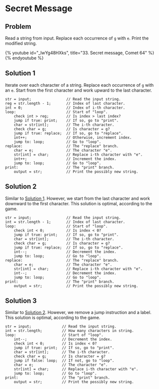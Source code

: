 # Secret Message

## Problem

Read a string from input. Replace each occurrence of `g` with `e`. Print the
modified string.

{% youtube id="_lwYg48HXks", title="33. Secret message, Comet 64" %}{% endyoutube %}

## Solution 1

Iterate over each character of a string. Replace each occurrence of `g` with an
`e`. Start from the first character and work upward to the last character.

```
str = input;                // Read the input string.
reg = str.length - 1;       // Index of last character.
int = 0;                    // Index of i-th character.
loop:                       // Start of "loop".
    check int > reg;        // Is index > last index?
    jump if true: print;    // If so, go to "print".
    char = str[int];        // The i-th character.
    check char = g;         // Is character = g?
    jump if true: replace;  // If so, go to "replace".
    int++;                  // Otherwise, increment index.
    jump to: loop;          // Go to "loop".
replace:                    // The "replace" branch.
    char = e;               // The character "e".
    str[int] = char;        // Replace i-th character with "e".
    int++;                  // Increment the index.
    jump to: loop;          // Go to "loop".
print:                      // The "print" branch.
    output = str;           // Print the possibly new string.
```

## Solution 2

Similar to [Solution 1](#solution-1). However, we start from the last character
and work downward to the first character. This solution is optimal, according to
the game.

```
str = input;                // Read the input string.
int = str.length - 1;       // Index of last character.
loop:                       // Start of "loop".
    check int < 0;          // Is index < 0?
    jump if true: print;    // If so, go to "print".
    char = str[int];        // The i-th character.
    check char = g;         // Is character = g?
    jump if true: replace;  // If so, go to "replace".
    int--;                  // Decrement the index.
    jump to: loop;          // Go to "loop".
replace:                    // The "replace" branch.
    char = e;               // The character "e".
    str[int] = char;        // Replace i-th character with "e".
    int--;                  // Decrement the index.
    jump to: loop;          // Go to "loop".
print:                      // The "print" branch.
    output = str;           // Print the possibly new string.
```

## Solution 3

Similar to [Solution 2](#solution-2). However, we remove a jump instruction and
a label. This solution is optimal, according to the game.

```
str = input;              // Read the input string.
int = str.length;         // How many characters in string.
loop:                     // Start of "loop".
    int--;                // Decrement the index.
    check int < 0;        // Is index < 0?
    jump if true: print;  // If so, go to "print".
    char = str[int];      // The i-th character.
    check char = g;       // Is character = g?
    jump if false: loop;  // If not, go to "loop".
    char = e;             // The character "e".
    str[int] = char;      // Replace i-th character with "e".
    jump to: loop;        // Go to "loop".
print:                    // The "print" branch.
    output = str;         // Print the possibly new string.
```
